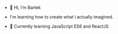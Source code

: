 - 👋 Hi, I’m Bartek

- I'm learning how to create what i actually imagined.

- 🌱 Currently learning JavaScript ES6 and ReactJS
